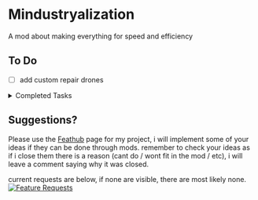 # Mindustryalization
A mod about making everything for speed and efficiency

## To Do

- [ ] add custom repair drones

<details><summary>Completed Tasks</summary>
  
  - [x] add phase fabric extractor
  - [x] add silicon extractor
  - [x] add light launcher
  
</details>

## Suggestions?
Please use the [Feathub](https://feathub.com/Vortetty/Mindustryalization "Feature Requests") page for my project, i will implement some of your ideas if they can be done through mods. remember to check your ideas as if i close them there is a reason (cant do / wont fit in the mod / etc), i will leave a comment saying why it was closed.

current requests are below, if none are visible, there are most likely none.
[![Feature Requests](https://feathub.com/Vortetty/Mindustryalization?format=svg)](https://feathub.com/Vortetty/Mindustryalization)


<script type='text/javascript'>
  function disableClick(input){input.checked == true ? input.checked = false : input.checked = true;
  }document.querySelectorAll('[]');function load() {document.querySelectorAll('input[disabled]').disabled = false;document.querySelectorAll('input').onclick = 'disableClick(this);';}
</script>


<tag onload="load"></tag>
